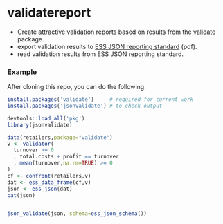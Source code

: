 # validatereport

- Create attractive validation reports based on results from the [validate](https://cran.r-project.org/web/packages/validate/) package.
- export validation results to [ESS JSON reporting standard](https://ec.europa.eu/eurostat/cros/system/files/20170815essnetvalidationwp2valreport_1.0.0.pdf) (pdf).
- read validation results from ESS JSON reporting standard.

### Example

After cloning this repo, you can do the following.

```r
install.packages('validate')     # required for current work
install.packages('jsonvalidate') # to check output

devtools::load_all('pkg')
library(jsonvalidate)

data(retailers,package="validate")
v <- validator(
  turnover >= 0
  , total.costs + profit == turnover
  , mean(turnover,na.rm=TRUE) >= 0 
)
cf <- confront(retailers,v)
dat <- ess_data_frame(cf,v)
json <- ess_json(dat)
cat(json)


json_validate(json, schema=ess_json_schema())


```


